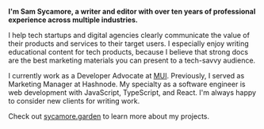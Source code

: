 **I'm Sam Sycamore, a writer and editor with over ten years of professional experience across multiple industries.**

I help tech startups and digital agencies clearly communicate the value of their products and services to their target users. I especially enjoy writing educational content for tech products, because I believe that strong docs are the best marketing materials you can present to a tech-savvy audience.

I currently work as a Developer Advocate at [MUI](https://mui.com). Previously, I served as Marketing Manager at Hashnode. My specialty as a software engineer is web development with JavaScript, TypeScript, and React. I'm always happy to consider new clients for writing work.

Check out [sycamore.garden](https://sycamore.garden) to learn more about my projects.
